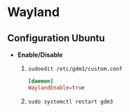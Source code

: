# Wayland

## Configuration Ubuntu

* __Enable/Disable__

    1. `sudoedit /etc/gdm3/custom.conf`

        ```conf
        [daemon]
        WaylandEnable=true 
        ```
    
    3. `sudo systemctl restart gdm3`